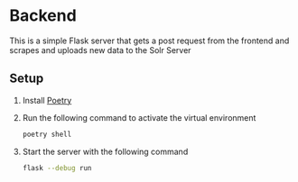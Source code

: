 # Backend

This is a simple Flask server that gets a post request from the frontend and scrapes and uploads new data to the Solr Server

## Setup

1. Install [Poetry](https://python-poetry.org/docs/)
2. Run the following command to activate the virtual environment

    ```bash
    poetry shell
    ```

3. Start the server with the following command

    ```bash
    flask --debug run
    ```
